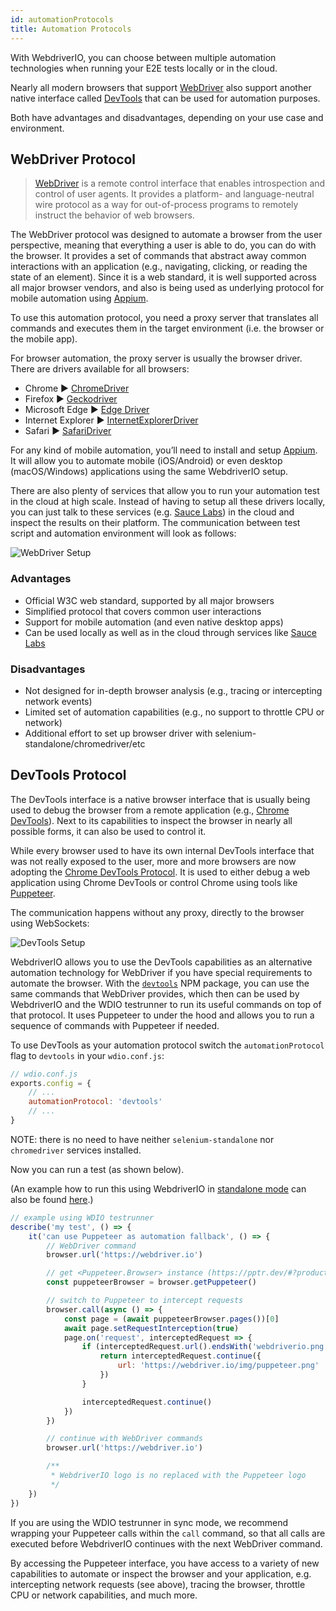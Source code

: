 ```yaml
---
id: automationProtocols
title: Automation Protocols
---
```


With WebdriverIO, you can choose between multiple automation technologies when running your E2E tests locally or in the cloud.

Nearly all modern browsers that support [WebDriver](https://w3c.github.io/webdriver/) also support another native interface called [DevTools](https://chromedevtools.github.io/devtools-protocol/) that can be used for automation purposes.

Both have advantages and disadvantages, depending on your use case and environment.

## WebDriver Protocol

> [WebDriver](https://w3c.github.io/webdriver/) is a remote control interface that enables introspection and control of user agents. It provides a platform- and language-neutral wire protocol as a way for out-of-process programs to remotely instruct the behavior of web browsers.

The WebDriver protocol was designed to automate a browser from the user perspective, meaning that everything a user is able to do, you can do with the browser. It provides a set of commands that abstract away common interactions with an application (e.g., navigating, clicking, or reading the state of an element). Since it is a web standard, it is well supported across all major browser vendors, and also is being used as underlying protocol for mobile automation using [Appium](http://appium.io).

To use this automation protocol, you need a proxy server that translates all commands and executes them in the target environment (i.e. the browser or the mobile app).

For browser automation, the proxy server is usually the browser driver. There are drivers  available for all browsers:

- Chrome ▶︎ [ChromeDriver](http://chromedriver.chromium.org/downloads)
- Firefox ▶︎ [Geckodriver](https://github.com/mozilla/geckodriver/releases)
- Microsoft Edge ▶︎ [Edge Driver](https://developer.microsoft.com/en-us/microsoft-edge/tools/webdriver/)
- Internet Explorer ▶︎ [InternetExplorerDriver](https://github.com/SeleniumHQ/selenium/wiki/InternetExplorerDriver)
- Safari ▶︎ [SafariDriver](https://developer.apple.com/documentation/webkit/testing_with_webdriver_in_safari)

For any kind of mobile automation, you’ll need to install and setup [Appium](http://appium.io). It will allow you to automate mobile (iOS/Android) or even desktop (macOS/Windows) applications using the same WebdriverIO setup.

There are also plenty of services that allow you to run your automation test in the cloud at high scale. Instead of having to setup all these drivers locally, you can just talk to these services (e.g. [Sauce Labs](https://saucelabs.com)) in the cloud and inspect the results on their platform. The communication between test script and automation environment will look as follows:

![WebDriver Setup](/img/webdriver.png)

### Advantages

- Official W3C web standard, supported by all major browsers
- Simplified protocol that covers common user interactions
- Support for mobile automation (and even native desktop apps)
- Can be used locally as well as in the cloud through services like [Sauce Labs](https://saucelabs.com)

### Disadvantages

- Not designed for in-depth browser analysis (e.g., tracing or intercepting network events)
- Limited set of automation capabilities (e.g., no support to throttle CPU or network)
- Additional effort to set up browser driver with selenium-standalone/chromedriver/etc

## DevTools Protocol

The DevTools interface is a native browser interface that is usually being used to debug the browser from a remote application (e.g., [Chrome DevTools](https://developers.google.com/web/tools/chrome-devtools/)). Next to its capabilities to inspect the browser in nearly all possible forms, it can also be used to control it.

While every browser used to have its own internal DevTools interface that was not really exposed to the user, more and more browsers are now adopting the [Chrome DevTools Protocol](https://chromedevtools.github.io/devtools-protocol/). It is used to either debug a web application using Chrome DevTools or control Chrome using tools like [Puppeteer](https://pptr.dev).

The communication happens without any proxy, directly to the browser using WebSockets:

![DevTools Setup](/img/devtools.png)

WebdriverIO allows you to use the DevTools capabilities as an alternative automation technology for WebDriver if you have special requirements to automate the browser. With the [`devtools`](https://www.npmjs.com/package/devtools) NPM package, you can use the same commands that WebDriver provides, which then can be used by WebdriverIO and the WDIO testrunner to run its useful commands on top of that protocol. It uses Puppeteer to under the hood and allows you to run a sequence of commands with Puppeteer if needed.

To use DevTools as your automation protocol switch the `automationProtocol` flag to `devtools` in your `wdio.conf.js`:

```js
// wdio.conf.js
exports.config = {
    // ...
    automationProtocol: 'devtools'
    // ...
}
```

NOTE: there is no need to have neither `selenium-standalone` nor `chromedriver` services installed.

Now you can run a test (as shown below).

(An example how to run this using WebdriverIO in [standalone mode](https://webdriver.io/docs/setuptypes.html#standalone-mode) can also be found [here](https://github.com/webdriverio/webdriverio/blob/master/examples/devtools/intercept.js).)

```js
// example using WDIO testrunner
describe('my test', () => {
    it('can use Puppeteer as automation fallback', () => {
        // WebDriver command
        browser.url('https://webdriver.io')

        // get <Puppeteer.Browser> instance (https://pptr.dev/#?product=Puppeteer&version=v5.2.1&show=api-class-browser)
        const puppeteerBrowser = browser.getPuppeteer()

        // switch to Puppeteer to intercept requests
        browser.call(async () => {
            const page = (await puppeteerBrowser.pages())[0]
            await page.setRequestInterception(true)
            page.on('request', interceptedRequest => {
                if (interceptedRequest.url().endsWith('webdriverio.png')) {
                    return interceptedRequest.continue({
                        url: 'https://webdriver.io/img/puppeteer.png'
                    })
                }

                interceptedRequest.continue()
            })
        })

        // continue with WebDriver commands
        browser.url('https://webdriver.io')

        /**
         * WebdriverIO logo is no replaced with the Puppeteer logo
         */
    })
})
```

If you are using the WDIO testrunner in sync mode, we recommend wrapping your Puppeteer calls within the `call` command, so that all calls are executed before WebdriverIO continues with the next WebDriver command.

By accessing the Puppeteer interface, you have access to a variety of new capabilities to automate or inspect the browser and your application, e.g. intercepting network requests (see above), tracing the browser, throttle CPU or network capabilities, and much more.
